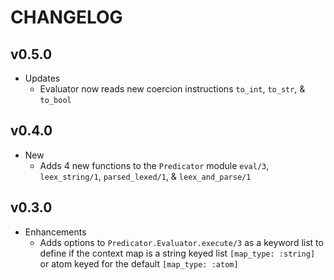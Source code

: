 # CHANGELOG

## v0.5.0
  * Updates
    * Evaluator now reads new coercion instructions `to_int`, `to_str`, & `to_bool`

## v0.4.0
  * New
    * Adds 4 new functions to the `Predicator` module `eval/3`, `leex_string/1`, `parsed_lexed/1`, & `leex_and_parse/1`

## v0.3.0
  * Enhancements
    * Adds options to `Predicator.Evaluator.execute/3` as a keyword list to define if the context map is a string keyed list `[map_type: :string]` or atom keyed for the default `[map_type: :atom]`
